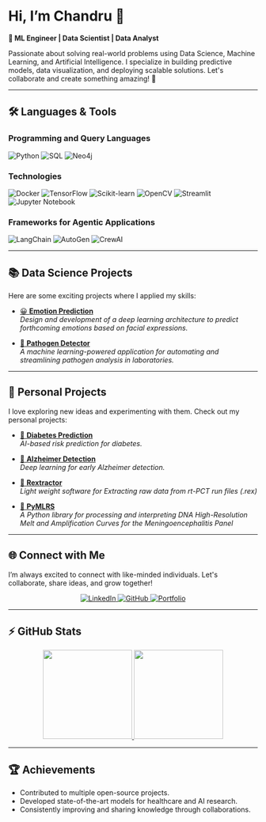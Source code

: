 # Hi, I’m Chandru 👋  
**🚀 ML Engineer | Data Scientist | Data Analyst**

Passionate about solving real-world problems using Data Science, Machine Learning, and Artificial Intelligence. I specialize in building predictive models, data visualization, and deploying scalable solutions. Let's collaborate and create something amazing! 🌟

---

## 🛠️ **Languages & Tools**

### Programming and Query Languages  
![Python](https://img.shields.io/badge/-Python-000?&logo=Python)
![SQL](https://img.shields.io/badge/-SQL-000?&logo=MySQL)
![Neo4j](https://img.shields.io/badge/-Neo4j-000?&logo=Neo4j)

### Technologies  
![Docker](https://img.shields.io/badge/-Docker-000?&logo=Docker)
![TensorFlow](https://img.shields.io/badge/-TensorFlow-000?&logo=TensorFlow)
![Scikit-learn](https://img.shields.io/badge/-ScikitLearn-000?&logo=ScikitLearn)
![OpenCV](https://img.shields.io/badge/-OpenCV-000?&logo=OpenCV)
![Streamlit](https://img.shields.io/badge/-Streamlit-000?&logo=Streamlit)
![Jupyter Notebook](https://img.shields.io/badge/-Jupyter-000?&logo=Jupyter)

### Frameworks for Agentic Applications  
![LangChain](https://img.shields.io/badge/-LangChain-000?&logo=LangChain)
![AutoGen](https://img.shields.io/badge/-AutoGen-000?&logo=AutoGen)
![CrewAI](https://img.shields.io/badge/-CrewAI-000?&logo=CrewAI)

---

## 📚 **Data Science Projects**

Here are some exciting projects where I applied my skills:

- [😀 **Emotion Prediction**](https://github.com/itzmechandruganeshan/Emotion_Prediction)  
  *Design and development of a deep learning architecture to predict forthcoming emotions based on facial expressions.* 

- [🧬 **Pathogen Detector**](https://github.com/itzmechandruganeshan/Pathogen-detector)  
  *A machine learning-powered application for automating and streamlining pathogen analysis in laboratories.*

---

## 🧪 **Personal Projects**

I love exploring new ideas and experimenting with them. Check out my personal projects:

- [💊 **Diabetes Prediction**](https://github.com/itzmechandruganeshan/Diabetes-Prediction)  
  *AI-based risk prediction for diabetes.*

- [🧠 **Alzheimer Detection**](https://github.com/itzmechandruganeshan/Alzheimer-detection)  
  *Deep learning for early Alzheimer detection.*

- [🔬 **Rextractor**](https://github.com/itzmechandruganeshan/REXTRACTOR)  
  *Light weight software for Extracting raw data from rt-PCT run files (.rex)*

- [🧬 **PyMLRS**](https://github.com/itzmechandruganeshan/PyMLRS)  
  *A Python library for processing and interpreting DNA High-Resolution Melt and Amplification Curves for the Meningoencephalitis Panel*

---

## 🌐 **Connect with Me**

I’m always excited to connect with like-minded individuals. Let's collaborate, share ideas, and grow together!  

<div align="center">
    <a href="https://www.linkedin.com/in/chandru-g24/">
        <img src="https://img.icons8.com/doodle/48/000000/linkedin--v2.png" alt="LinkedIn">
    </a>
    <a href="https://github.com/itzmechandruganeshan">
        <img src="https://img.icons8.com/doodle/48/000000/github--v1.png" alt="GitHub">
    </a>
    <a href="https://itzmechandruganeshan.github.io/">
        <img src="https://img.icons8.com/plasticine/48/000000/resume.png" alt="Portfolio">
    </a>
</div>

---

## ⚡ **GitHub Stats**

<div align="center">
    <a href="https://github.com/itzmechandruganeshan">
        <img height="180em" src="https://github-readme-stats.vercel.app/api?username=itzmechandruganeshan&show_icons=true&theme=radical&count_private=true" />
    </a>
    <a href="https://github.com/itzmechandruganeshan">
        <img height="180em" src="https://github-readme-stats.vercel.app/api/top-langs/?username=itzmechandruganeshan&layout=compact&langs_count=8&theme=radical" />
    </a>
</div>

---

## 🏆 **Achievements**

- Contributed to multiple open-source projects.  
- Developed state-of-the-art models for healthcare and AI research.  
- Consistently improving and sharing knowledge through collaborations.  
